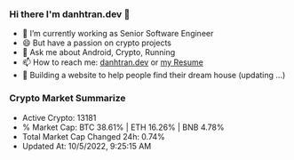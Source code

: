 ### Hi there I'm danhtran.dev 👋

- 🔭 I’m currently working as Senior Software Engineer
- 😄 But have a passion on crypto projects
- 💬 Ask me about Android, Crypto, Running 
- 📫 How to reach me: <a href="https://danhtran.dev" target="_blank">danhtran.dev</a> or <a href="Developer-Resume.pdf" target="_blank">my Resume</a>
- 🌱 Building a website to help people find their dream house (updating ...)

### Crypto Market Summarize
- Active Crypto: 13181
- % Market Cap: BTC 38.61% | ETH 16.26% | BNB 4.78%
- Total Market Cap Changed 24h: 0.74%
- Updated At: 10/5/2022, 9:25:15 AM
